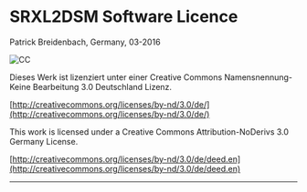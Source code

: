 
# SRXL2DSM Software Licence #

Patrick Breidenbach, Germany, 03-2016

![CC](https://licensebuttons.net/l/by-nd/3.0/de/88x31.png)

Dieses Werk ist lizenziert unter einer
Creative Commons Namensnennung-Keine Bearbeitung 3.0 Deutschland Lizenz.

[http://creativecommons.org/licenses/by-nd/3.0/de/](http://creativecommons.org/licenses/by-nd/3.0/de/)


This work is licensed under a
Creative Commons Attribution-NoDerivs 3.0 Germany License.

[http://creativecommons.org/licenses/by-nd/3.0/de/deed.en](http://creativecommons.org/licenses/by-nd/3.0/de/deed.en)

-------------------------------------------------------------------------------------------------------

